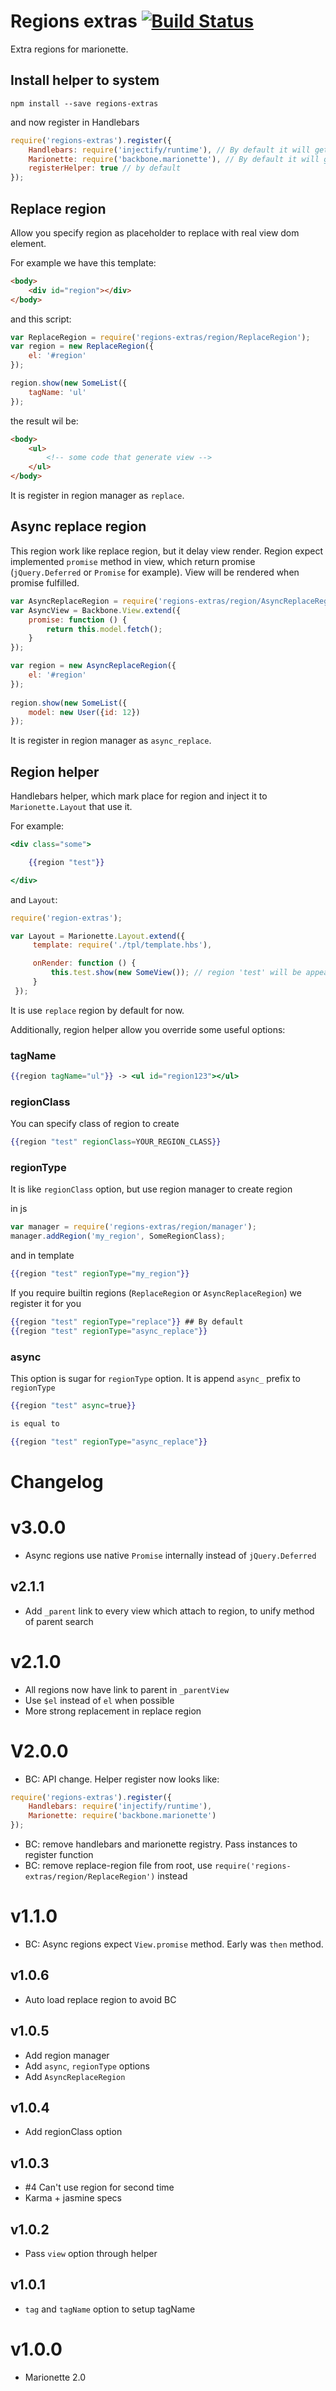Regions extras [![Build Status](https://travis-ci.org/ftdebugger/regions-extras.svg)](https://travis-ci.org/ftdebugger/regions-extras)
==============

Extra regions for marionette.

Install helper to system
------------------------

    npm install --save regions-extras
    
and now register in Handlebars

```js
require('regions-extras').register({
    Handlebars: require('injectify/runtime'), // By default it will get Handlebars from window object
    Marionette: require('backbone.marionette'), // By default it will get Marionette from window object
    registerHelper: true // by default
});
```

Replace region
--------------

Allow you specify region as placeholder to replace with real view dom element.

For example we have this template:

```html
<body>
    <div id="region"></div>
</body>

```

and this script:

```js
var ReplaceRegion = require('regions-extras/region/ReplaceRegion');
var region = new ReplaceRegion({
    el: '#region'
});

region.show(new SomeList({
    tagName: 'ul'
});
```

the result wil be:

```html
<body>
    <ul>
        <!-- some code that generate view -->
    </ul>
</body>
```

It is register in region manager as `replace`.

Async replace region
--------------------

This region work like replace region, but it delay view render. Region expect implemented `promise` method in view, which
return promise (`jQuery.Deferred` or `Promise` for example). View will be rendered when promise fulfilled.

```js
var AsyncReplaceRegion = require('regions-extras/region/AsyncReplaceRegion');
var AsyncView = Backbone.View.extend({
    promise: function () {
        return this.model.fetch();
    }
});

var region = new AsyncReplaceRegion({
    el: '#region'
});
    
region.show(new SomeList({
    model: new User({id: 12})
});
```

It is register in region manager as `async_replace`.

Region helper
-------------

Handlebars helper, which mark place for region and inject it to `Marionette.Layout` that use it.

For example:

```handlebars
<div class="some">

    {{region "test"}}

</div>

```

and `Layout`:

```js
require('region-extras');

var Layout = Marionette.Layout.extend({
     template: require('./tpl/template.hbs'),

     onRender: function () {
         this.test.show(new SomeView()); // region 'test' will be appeared here automatic
     }
 });
```

It is use `replace` region by default for now.

Additionally, region helper allow you override some useful options:

### tagName

```handlebars
{{region tagName="ul"}} -> <ul id="region123"></ul>
```

### regionClass

You can specify class of region to create

```handlebars
{{region "test" regionClass=YOUR_REGION_CLASS}}
```

### regionType

It is like `regionClass` option, but use region manager to create region

in js

```js
var manager = require('regions-extras/region/manager');
manager.addRegion('my_region', SomeRegionClass);
```

and in template

```handlebars
{{region "test" regionType="my_region"}}
```

If you require builtin regions (`ReplaceRegion` or `AsyncReplaceRegion`) we register it for you

```handlebars
{{region "test" regionType="replace"}} ## By default
{{region "test" regionType="async_replace"}}
```

### async

This option is sugar for `regionType` option. It is append `async_` prefix to `regionType`

```handlebars
{{region "test" async=true}}

is equal to

{{region "test" regionType="async_replace"}}
```

Changelog
=========

v3.0.0
======

 * Async regions use native `Promise` internally instead of `jQuery.Deferred`

v2.1.1
------

 * Add `_parent` link to every view which attach to region, to unify method of parent search

v2.1.0
======

 * All regions now have link to parent in `_parentView`
 * Use `$el` instead of `el` when possible
 * More strong replacement in replace region

V2.0.0
======

 * BC: API change. Helper register now looks like:

```js
require('regions-extras').register({
    Handlebars: require('injectify/runtime'),
    Marionette: require('backbone.marionette')
});
```

 * BC: remove handlebars and marionette registry. Pass instances to register function
 * BC: remove replace-region file from root, use `require('regions-extras/region/ReplaceRegion')` instead

v1.1.0
======

 * BC: Async regions expect `View.promise` method. Early was `then` method.

v1.0.6
------
 
 * Auto load replace region to avoid BC 
 
v1.0.5
------

 * Add region manager
 * Add `async`, `regionType` options
 * Add `AsyncReplaceRegion`
 
v1.0.4
------

 * Add regionClass option

v1.0.3
------

 * #4 Can't use region for second time
 * Karma + jasmine specs
 
v1.0.2
------

 * Pass `view` option through helper
 
v1.0.1
------

 * `tag` and `tagName` option to setup tagName

v1.0.0
======

 * Marionette 2.0
